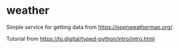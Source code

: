 # weather

Simple service for getting data from https://openweathermap.org/ 

Tutorial from https://to.digital/typed-python/intro/intro.html

